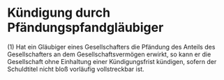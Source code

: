 # Kündigung durch Pfändungspfandgläubiger

(1) Hat ein Gläubiger eines Gesellschafters die Pfändung des Anteils des Gesellschafters an dem Gesellschaftsvermögen erwirkt, so kann er die Gesellschaft ohne Einhaltung einer Kündigungsfrist kündigen, sofern der Schuldtitel nicht bloß vorläufig vollstreckbar ist.